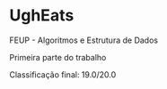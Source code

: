 # UghEats
FEUP - Algoritmos e Estrutura de Dados

Primeira parte do trabalho

Classificação final: 19.0/20.0

